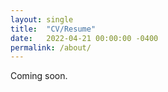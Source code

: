 ```yaml
---
layout: single
title:  "CV/Resume"
date:   2022-04-21 00:00:00 -0400
permalink: /about/
---
```


Coming soon.
